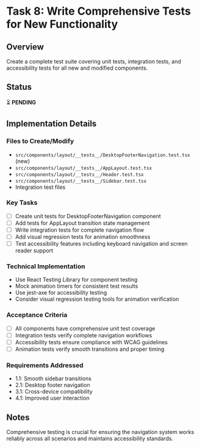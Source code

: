 # Task 8: Write Comprehensive Tests for New Functionality

## Overview
Create a complete test suite covering unit tests, integration tests, and accessibility tests for all new and modified components.

## Status
⏳ **PENDING**

## Implementation Details

### Files to Create/Modify
- `src/components/layout/__tests__/DesktopFooterNavigation.test.tsx` (new)
- `src/components/layout/__tests__/AppLayout.test.tsx`
- `src/components/layout/__tests__/Header.test.tsx`
- `src/components/layout/__tests__/Sidebar.test.tsx`
- Integration test files

### Key Tasks
- [ ] Create unit tests for DesktopFooterNavigation component
- [ ] Add tests for AppLayout transition state management
- [ ] Write integration tests for complete navigation flow
- [ ] Add visual regression tests for animation smoothness
- [ ] Test accessibility features including keyboard navigation and screen reader support

### Technical Implementation
- Use React Testing Library for component testing
- Mock animation timers for consistent test results
- Use jest-axe for accessibility testing
- Consider visual regression testing tools for animation verification

### Acceptance Criteria
- [ ] All components have comprehensive unit test coverage
- [ ] Integration tests verify complete navigation workflows
- [ ] Accessibility tests ensure compliance with WCAG guidelines
- [ ] Animation tests verify smooth transitions and proper timing

### Requirements Addressed
- 1.1: Smooth sidebar transitions
- 2.1: Desktop footer navigation
- 3.1: Cross-device compatibility
- 4.1: Improved user interaction

## Notes
Comprehensive testing is crucial for ensuring the navigation system works reliably across all scenarios and maintains accessibility standards.